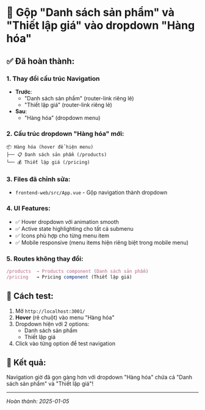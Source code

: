 # 🎯 Gộp "Danh sách sản phẩm" và "Thiết lập giá" vào dropdown "Hàng hóa"

## ✅ **Đã hoàn thành:**

### 1. **Thay đổi cấu trúc Navigation**
- **Trước**: 
  - "Danh sách sản phẩm" (router-link riêng lẻ)
  - "Thiết lập giá" (router-link riêng lẻ)
- **Sau**: 
  - "Hàng hóa" (dropdown menu)

### 2. **Cấu trúc dropdown "Hàng hóa" mới:**
```
📦 Hàng hóa (hover để hiện menu)
├── 📋 Danh sách sản phẩm (/products)
└── 💰 Thiết lập giá (/pricing)
```

### 3. **Files đã chỉnh sửa:**
- `frontend-web/src/App.vue` - Gộp navigation thành dropdown

### 4. **UI Features:**
- ✅ Hover dropdown với animation smooth
- ✅ Active state highlighting cho tất cả submenu
- ✅ Icons phù hợp cho từng menu item
- ✅ Mobile responsive (menu items hiện riêng biệt trong mobile menu)

### 5. **Routes không thay đổi:**
```javascript
/products  → Products component (Danh sách sản phẩm)
/pricing   → Pricing component (Thiết lập giá)
```

## 🚀 **Cách test:**
1. Mở `http://localhost:3001/`
2. **Hover** (rê chuột) vào menu "Hàng hóa"
3. Dropdown hiện với 2 options:
   - Danh sách sản phẩm
   - Thiết lập giá
4. Click vào từng option để test navigation

## 🎉 **Kết quả:**
Navigation giờ đã gọn gàng hơn với dropdown "Hàng hóa" chứa cả "Danh sách sản phẩm" và "Thiết lập giá"!

---
*Hoàn thành: 2025-01-05*

